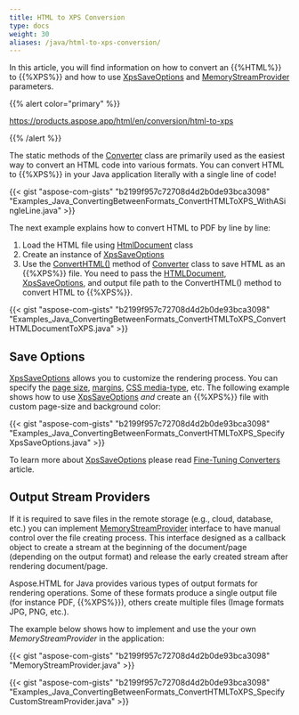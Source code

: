```yaml
---
title: HTML to XPS Conversion
type: docs
weight: 30
aliases: /java/html-to-xps-conversion/
---
```


In this article, you will find information on how to convert an {{%HTML%}} to {{%XPS%}} and how to use [XpsSaveOptions](https://apireference.aspose.com/html/java/com.aspose.html.saving/xpssaveoptions) and [MemoryStreamProvider](https://apireference.aspose.com/html/java/com.aspose.html/package-frame) parameters.


{{% alert color="primary" %}} 

<https://products.aspose.app/html/en/conversion/html-to-xps>

{{% /alert %}} 

The static methods of the [Converter](https://apireference.aspose.com/html/java/com.aspose.html.converters/converter) class are primarily used as the easiest way to convert an HTML code into various formats. You can convert HTML to {{%XPS%}} in your Java application literally with a single line of code!

{{< gist "aspose-com-gists" "b2199f957c72708d4d2b0de93bca3098" "Examples_Java_ConvertingBetweenFormats_ConvertHTMLToXPS_WithASingleLine.java" >}}

The next example explains how to convert HTML to PDF by line by line:

1. Load the HTML file using [HtmlDocument](https://apireference.aspose.com/html/java/com.aspose.html/HTMLDocument) class
1. Create an instance of [XpsSaveOptions](https://apireference.aspose.com/html/java/com.aspose.html.saving/xpssaveoptions)
1. Use the [ConvertHTML()](https://apireference.aspose.com/html/java/com.aspose.html.converters.converter/converthtml) method of [Converter](https://apireference.aspose.com/html/java/com.aspose.html.converters/converter) class to save HTML as an {{%XPS%}} file. You need to pass the [HTMLDocument](https://apireference.aspose.com/html/java/com.aspose.html/HTMLDocument), [XpsSaveOptions](https://apireference.aspose.com/html/java/com.aspose.html.saving/xpssaveoptions), and output file path to the ConvertHTML() method to convert HTML to {{%XPS%}}.

{{< gist "aspose-com-gists" "b2199f957c72708d4d2b0de93bca3098" "Examples_Java_ConvertingBetweenFormats_ConvertHTMLToXPS_ConvertHTMLDocumentToXPS.java" >}}
## **Save Options** ## 
[XpsSaveOptions](https://apireference.aspose.com/html/java/com.aspose.html.saving/xpssaveoptions) allows you to customize the rendering process. You can specify the [page size](https://apireference.aspose.com/html/java/com.aspose.html.rendering/RenderingOptions#getPageSetup--), [margins](https://apireference.aspose.com/html/java/com.aspose.html.drawing/Page#getMargin--), [CSS media-type](https://apireference.aspose.com/html/java/com.aspose.html.rendering/MediaType), etc. The following example shows how to use [XpsSaveOptions](https://apireference.aspose.com/html/java/com.aspose.html.saving/xpssaveoptions) *and* create an {{%XPS%}} file with custom page-size and background color:

{{< gist "aspose-com-gists" "b2199f957c72708d4d2b0de93bca3098" "Examples_Java_ConvertingBetweenFormats_ConvertHTMLToXPS_SpecifyXpsSaveOptions.java" >}}

To learn more about [XpsSaveOptions](https://apireference.aspose.com/html/java/aspose.html.saving/xpssaveoptions) please read [Fine-Tuning Converters](/html/java/converting-between-formats/fine-tuning-converters/) article.
## **Output Stream Providers** ## 
If it is required to save files in the remote storage (e.g., cloud, database, etc.) you can implement [MemoryStreamProvider](https://apireference.aspose.com/html/java/com.aspose.html/package-frame) interface to have manual control over the file creating process. This interface designed as a callback object to create a stream at the beginning of the document/page (depending on the output format) and release the early created stream after rendering document/page.

Aspose.HTML for Java provides various types of output formats for rendering operations. Some of these formats produce a single output file (for instance PDF, {{%XPS%}}), others create multiple files (Image formats JPG, PNG, etc.).

The example below shows how to implement and use the your own *MemoryStreamProvider* in the application:

{{< gist "aspose-com-gists" "b2199f957c72708d4d2b0de93bca3098" "MemoryStreamProvider.java" >}}

{{< gist "aspose-com-gists" "b2199f957c72708d4d2b0de93bca3098" "Examples_Java_ConvertingBetweenFormats_ConvertHTMLToXPS_SpecifyCustomStreamProvider.java" >}}

